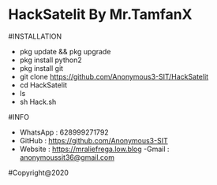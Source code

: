 # HackSatelit By Mr.TamfanX


#INSTALLATION
- pkg update && pkg upgrade
- pkg install python2
- pkg install git
- git clone https://github.com/Anonymous3-SIT/HackSatelit
- cd HackSatelit
- ls
- sh Hack.sh


#INFO
- WhatsApp : 628999271792
- GitHub   : https://github.com/Anonymous3-SIT
- Website  : https://mraliefrega.low.blog
-Gmail     : anonymoussit36@gmail.com


#Copyright@2020